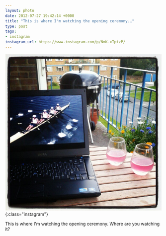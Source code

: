 ```yaml
---
layout: photo
date: 2012-07-27 19:42:14 +0000
title: "This is where I'm watching the opening ceremony.…"
type: post
tags:
- instagram
instagram_url: https://www.instagram.com/p/NmK-xTptzP/
---
```


![Instagram - NmK-xTptzP](/img/NmK-xTptzP.jpg){:class="instagram"}

This is where I'm watching the opening ceremony. Where are you watching it?
